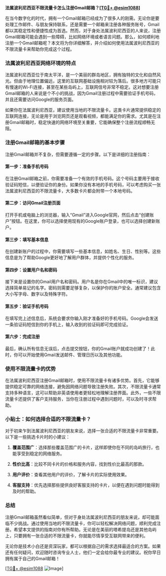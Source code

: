 **法属波利尼西亚不限流量卡怎么注册Gmail邮箱？[[TG💪+ @esim1088](https://t.me/s/esim1088)]**

在当今数字化的时代，拥有一个Gmail邮箱已经成为了很多人的刚需。无论你是要处理工作邮件、与朋友保持联系，还是需要一个邮箱来注册各种服务账号，Gmail都以其稳定性和便捷性成为首选。然而，对于身处法属波利尼西亚的人来说，注册Gmail邮箱可能会遇到一些障碍，比如网络环境或者语言问题。那么，如何顺利地注册一个Gmail邮箱呢？本文将为你详细解答，并介绍如何使用法属波利尼西亚的不限流量卡来帮助你完成这个过程。

### 法属波利尼西亚网络环境的特点

法属波利尼西亚位于南太平洋，是一个美丽的群岛地区，拥有独特的文化和自然风光。但由于地理位置偏远，这里的互联网基础设施相对较为落后。很多地方可能只有慢速的Wi-Fi连接，甚至在某些岛屿上，互联网信号非常不稳定。这对想要注册Gmail邮箱的人来说是个不小的挑战，因为Gmail注册过程中需要验证手机号码，并且还需要访问Google的服务页面。

如果你在法属波利尼西亚，建议使用当地的不限流量卡。这类卡片通常提供稳定的互联网连接，无论是用于浏览网页还是观看视频，都能满足你的需求。尤其是在注册Gmail邮箱时，稳定快速的网络环境至关重要，它能确保整个注册流程顺畅无阻。

### 注册Gmail邮箱的基本步骤

注册Gmail邮箱并不复杂，但需要遵循一定的步骤。以下是详细的注册指南：

#### 第一步：准备手机号码

在注册Gmail邮箱之前，你需要准备一个有效的手机号码。这个号码主要用于接收验证码短信，以便验证你的身份。如果你没有本地的手机号码，可以考虑购买一张法属波利尼西亚的不限流量卡，大多数卡片都会附带一个本地号码。

#### 第二步：访问Gmail注册页面

打开手机或电脑上的浏览器，输入“Gmail”进入Google官网，然后点击“创建账户”按钮。在这里，你可以选择使用现有的Google账户登录，也可以选择创建新账户。

#### 第三步：填写基本信息

在创建新账户的过程中，你需要填写一些基本信息，如姓名、生日、性别等。这些信息是为了帮助Google更好地了解用户群体，并提供个性化的服务。

#### 第四步：设置用户名和密码

接下来是设置你的Gmail用户名和密码。用户名是你在Gmail中的唯一标识，建议选择简单易记的名字。密码则需要足够复杂，以保护你的账户安全。通常建议包含大小写字母、数字以及特殊字符。

#### 第五步：验证手机号码

在填写完上述信息后，系统会要求你输入刚才准备好的手机号码。Google会发送一条验证码短信到你的手机上，输入收到的验证码即可完成验证。

#### 第六步：完成注册

最后，确认所有信息无误后，点击提交按钮，你的Gmail账户就成功创建了！此时，你可以开始使用Gmail发送邮件、管理日历以及其他功能。

### 使用不限流量卡的优势

在法属波利尼西亚注册Gmail邮箱时，使用不限流量卡有诸多优势。首先，它能够提供稳定可靠的网络连接，避免因网络问题导致注册失败。其次，不限流量卡通常支持多种语言，这可以帮助非英语使用者更轻松地理解注册界面。此外，一些不限流量卡还提供了客户支持服务，当你在注册过程中遇到问题时，可以及时寻求帮助。

### 小贴士：如何选择合适的不限流量卡？

对于初来乍到法属波利尼西亚的朋友来说，选择一张合适的不限流量卡非常重要。以下是一些挑选卡片时的小建议：

1. **覆盖范围广**：选择那些覆盖范围广的卡片，这样即使你在不同的岛屿旅行，也能享受到稳定的网络服务。
   
2. **性价比高**：比较不同卡片的价格和服务内容，找到性价比最高的那款。

3. **用户评价**：查看其他用户的评价，了解卡片的实际使用效果。

4. **客服支持**：优先选择那些提供良好客服支持的卡片，以便在遇到问题时能得到及时的帮助。

### 总结

注册Gmail邮箱虽然看似简单，但对于身处法属波利尼西亚的朋友来说，却可能面临不少挑战。通过使用当地的不限流量卡，你可以轻松解决网络问题，顺利完成注册。希望本文提供的指南对你有所帮助。无论是在美丽的塔希提岛还是其他岛屿上，只要拥有一张合适的不限流量卡，你就能尽情享受互联网带来的便利。

无论你是技术小白还是资深玩家，都可以根据自己的需求选择最适合的方案。如果还有任何疑问，欢迎随时咨询专业人士，他们一定会给你最专业的建议。祝你早日拥有属于自己的Gmail邮箱！

[[TG💪+ @esim1088](https://t.me/s/esim1088) ![Image](https://i.postimg.cc/4NQfJmqS/Snipaste-2025-05-13-00-14-12.png)]